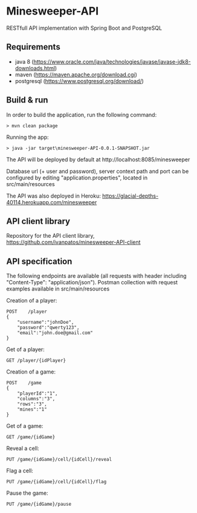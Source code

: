 # Minesweeper-API

RESTfull API implementation with Spring Boot and PostgreSQL


## Requirements

- java 8 (https://www.oracle.com/java/technologies/javase/javase-jdk8-downloads.html)
- maven (https://maven.apache.org/download.cgi)
- postgresql (https://www.postgresql.org/download/)


## Build & run

In order to build the application, run the following command:

```
> mvn clean package
```

Running the app:

```
> java -jar target\minesweeper-API-0.0.1-SNAPSHOT.jar
```

The API will be deployed by default at http://localhost:8085/minesweeper

Database url (+ user and password), server context path and port can be configured by editing "application.properties", located in src/main/resources

The API was also deployed in Heroku: https://glacial-depths-40114.herokuapp.com/minesweeper

## API client library

Repository for the API client library, https://github.com/ivanpatos/minesweeper-API-client

## API specification

The following endpoints are available (all requests with header including "Content-Type": "application/json"). Postman collection with request examples available in src/main/resources

Creation of a player:

```
POST	/player
{
    "username":"johnDoe",
    "password":"qwerty123",
    "email":"john.doe@gmail.com"
}
```

Get of a player:

```
GET	/player/{idPlayer}
```

Creation of a game:

```
POST	/game
{
    "playerId":"1",
    "columns":"3",
    "rows":"3",
    "mines":"1"
}
```

Get of a game:

```
GET	/game/{idGame}
```

Reveal a cell:

```
PUT	/game/{idGame}/cell/{idCell}/reveal
```

Flag a cell:

```
PUT	/game/{idGame}/cell/{idCell}/flag
```

Pause the game:

```
PUT	/game/{idGame}/pause
```
